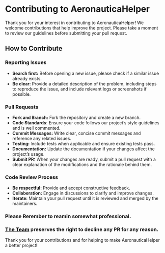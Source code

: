 # Contributing to AeronauticaHelper

Thank you for your interest in contributing to AeronauticaHelper! We welcome contributions that help improve the project. Please take a moment to review our guidelines before submitting your pull request.

## How to Contribute

### Reporting Issues
- **Search first:** Before opening a new issue, please check if a similar issue already exists.
- **Be clear:** Provide a detailed description of the problem, including steps to reproduce the issue, and include relevant logs or screenshots if possible.

### Pull Requests
- **Fork and Branch:** Fork the repository and create a new branch.
- **Code Standards:** Ensure your code follows our project’s style guidelines and is well commented.
- **Commit Messages:** Write clear, concise commit messages and reference any related issues.
- **Testing:** Include tests when applicable and ensure existing tests pass.
- **Documentation:** Update the documentation if your changes affect the project’s usage.
- **Submit PR:** When your changes are ready, submit a pull request with a clear explanation of the modifications and the rationale behind them.

### Code Review Process
- **Be respectful:** Provide and accept constructive feedback.
- **Collaboration:** Engage in discussions to clarify and improve changes.
- **Iterate:** Maintain your pull request until it is reviewed and merged by the maintainers.

### Please Rerember to reamin somewhat professional.

### [The Team](https://github.com/SSkipr/AeronauticaHelper/graphs/contributors) preserves the right to decline any PR for any reason.

Thank you for your contributions and for helping to make AeronauticaHelper a better project!
